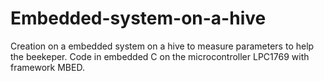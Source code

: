 # Embedded-system-on-a-hive
Creation on a embedded system on a hive to measure parameters to help the beekeper. Code in embedded C on the microcontroller LPC1769 with framework MBED.

